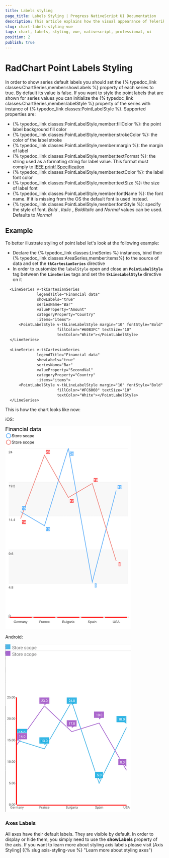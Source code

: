 ```yaml
---
title: Labels styling
page_title: Labels Styling | Progress NativeScript UI Documentation
description: This article explains how the visual appearance of Telerik Chart's labels for NativeScript can be customized.
slug: chart-labels-styling-vue
tags: chart, labels, styling, vue, nativescript, professional, ui
position: 2
publish: true
---
```


# RadChart Point Labels Styling
In order to show series default labels you should set the {% typedoc_link classes:ChartSeries,member:showLabels %} property of each series to true. By default its value is false. If you want to style the point labels that are shown for series values you can initialize the {% typedoc_link classes:ChartSeries,member:labelStyle %} property of the series with instance of {% typedoc_link classes:PointLabelStyle %}.
Supported properties are:
- {% typedoc_link classes:PointLabelStyle,member:fillColor %}: the point label background fill color
- {% typedoc_link classes:PointLabelStyle,member:strokeColor %}: the color of the label stroke
- {% typedoc_link classes:PointLabelStyle,member:margin %}: the margin of label
- {% typedoc_link classes:PointLabelStyle,member:textFormat %}: the string used as a formating string for label value. This format must comply to [IEEE printf Specification](http://pubs.opengroup.org/onlinepubs/009695399/functions/printf.html)
- {% typedoc_link classes:PointLabelStyle,member:textColor %}: the label font color
- {% typedoc_link classes:PointLabelStyle,member:textSize %}: the size of label font
- {% typedoc_link classes:PointLabelStyle,member:fontName %}: the font name. If it is missing from the OS the default font is used instead.
- {% typedoc_link classes:PointLabelStyle,member:fontStyle %}: specify the style of font. *Bold* , *Italic* , *BoldItalic* and *Normal* values can be used. Defaults to *Normal*

## Example

To better illustrate styling of point label let's look at the following example:

- Declare the {% typedoc_link classes:LineSeries %} instances, bind their {% typedoc_link classes:AreaSeries,member:items%} to the source of data and set the **`tkCartesianSeries`** directive
- In order to customize the `labelStyle` open and close an **`PointLabelStyle`** tag between the **`LineSeries`** tags and set the **`tkLineLabelStyle`** directive on it

```
  <LineSeries v-tkCartesianSeries
              legendTitle="Financial data"
              showLabels="true"
              seriesName="Bar"
              valueProperty="Amount"
              categoryProperty="Country"
              :items="items">
      <PointLabelStyle v-tkLineLabelStyle margin="10" fontStyle="Bold"
                       fillColor="#60B3FC" textSize="10"
                       textColor="White"></PointLabelStyle>
  </LineSeries>

  <LineSeries v-tkCartesianSeries
              legendTitle="Financial data"
              showLabels="true"
              seriesName="Bar"
              valueProperty="SecondVal"
              categoryProperty="Country"
              :items="items">
      <PointLabelStyle v-tkLineLabelStyle margin="10" fontStyle="Bold"
                       fillColor="#FC6060" textSize="10"
                       textColor="White"></PointLabelStyle>
  </LineSeries>
```

This is how the chart looks like now:

iOS:

![Axis styling](images/labels_styling_ios.png "iOS")

Android:

![Axis styling](images/labels_styling_android.png "Android")

### Axes Labels

All axes have their default labels. They are visible by default. In order to display or hide them, you simply need to use the **showLabels** property of the axis. If you want to learn more about styling axis labels please visit [Axis Styling] ({% slug axis-styling-vue %} "Learn more about styling axes")